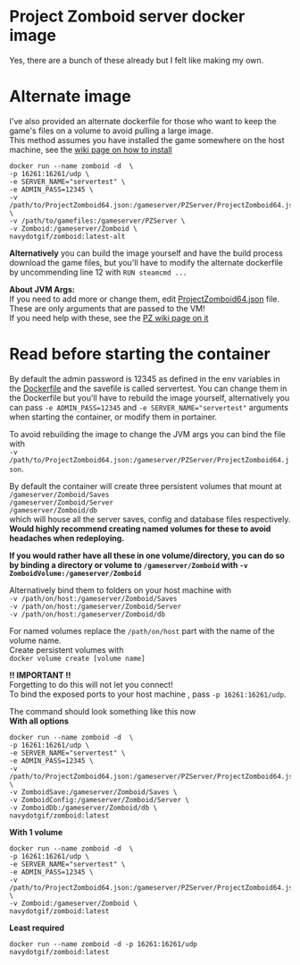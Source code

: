 # Project Zomboid server docker image

Yes, there are a bunch of these already but I felt like making my own.

# Alternate image
I've also provided an alternate dockerfile for those who want to keep the game's files on a volume to avoid pulling a large image.  
This method assumes you have installed the game somewhere on the host machine, see the [wiki page on how to install](https://pzwiki.net/wiki/Dedicated_Server)  
```
docker run --name zomboid -d  \
-p 16261:16261/udp \
-e SERVER_NAME="servertest" \
-e ADMIN_PASS=12345 \
-v /path/to/ProjectZomboid64.json:/gameserver/PZServer/ProjectZomboid64.json \
-v /path/to/gamefiles:/gameserver/PZServer \
-v Zomboid:/gameserver/Zomboid \
navydotgif/zomboid:latest-alt
```

**Alternatively** you can build the image yourself and have the build process download the game files, but you'll have to modify the alternate dockerfile by uncommending line 12 with `RUN steamcmd ...`

**About JVM Args:**   
If you need to add more or change them, edit [ProjectZomboid64.json](./ProjectZomboid64.json) file. These are only arguments that are passed to the VM!  
If you need help with these, see the [PZ wiki page on it](https://pzwiki.net/wiki/Startup_parameters)  

# Read before starting the container  
By default the admin password is 12345 as defined in the env variables in the [Dockerfile](./Dockerfile) and the savefile is called servertest. You can change them in the Dockerfile but you'll have to rebuild the image yourself, alternatively you can pass `-e ADMIN_PASS=12345` and `-e SERVER_NAME="servertest"` arguments when starting the container, or modify them in portainer.  

To avoid rebuilding the image to change the JVM args you can bind the file with  
`-v /path/to/ProjectZomboid64.json:/gameserver/PZServer/ProjectZomboid64.json`.  

By default the container will create three persistent volumes that mount at  
`/gameserver/Zomboid/Saves`  
`/gameserver/Zomboid/Server`  
`/gameserver/Zomboid/db`  
which will house all the server saves, config and database files respectively.  
**Would highly recommend creating named volumes for these to avoid headaches when redeploying.**  

**If you would rather have all these in one volume/directory, you can do so by binding a directory or volume to `/gameserver/Zomboid` with `-v ZomboidVolume:/gameserver/Zomboid`**

Alternatively bind them to folders on your host machine with  
`-v /path/on/host:/gameserver/Zomboid/Saves`  
`-v /path/on/host:/gameserver/Zomboid/Server`  
`-v /path/on/host:/gameserver/Zomboid/db`  

For named volumes replace the `/path/on/host` part with the name of the volume name.  
Create persistent volumes with  
`docker volume create [volume name]`  

**!! IMPORTANT !!**  
Forgetting to do this will not let you connect!  
To bind the exposed ports to your host machine , pass `-p 16261:16261/udp`.

The command should look something like this now  
**With all options**
```
docker run --name zomboid -d  \
-p 16261:16261/udp \
-e SERVER_NAME="servertest" \
-e ADMIN_PASS=12345 \
-v /path/to/ProjectZomboid64.json:/gameserver/PZServer/ProjectZomboid64.json \
-v ZomboidSave:/gameserver/Zomboid/Saves \
-v ZomboidConfig:/gameserver/Zomboid/Server \
-v ZomboidDb:/gameserver/Zomboid/db \
navydotgif/zomboid:latest
```
**With 1 volume**
```
docker run --name zomboid -d  \
-p 16261:16261/udp \
-e SERVER_NAME="servertest" \
-e ADMIN_PASS=12345 \
-v /path/to/ProjectZomboid64.json:/gameserver/PZServer/ProjectZomboid64.json \
-v Zomboid:/gameserver/Zomboid \
navydotgif/zomboid:latest
```
**Least required**
```
docker run --name zomboid -d -p 16261:16261/udp navydotgif/zomboid:latest
```